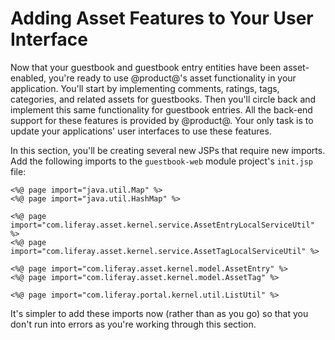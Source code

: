 # Adding Asset Features to Your User Interface [](id=adding-asset-features-to-your-user-interface)

Now that your guestbook and guestbook entry entities have been asset-enabled,
you're ready to use @product@'s asset functionality in your application. You'll
start by implementing comments, ratings, tags, categories, and related assets
for guestbooks. Then you'll circle back and implement this same functionality
for guestbook entries. All the back-end support for these features is
provided by @product@. Your only task is to update your applications' user
interfaces to use these features.

In this section, you'll be creating several new JSPs that require new imports.
Add the following imports to the `guestbook-web` module project's
`init.jsp` file:

    <%@ page import="java.util.Map" %>
    <%@ page import="java.util.HashMap" %>

    <%@ page import="com.liferay.asset.kernel.service.AssetEntryLocalServiceUtil" %>
    <%@ page import="com.liferay.asset.kernel.service.AssetTagLocalServiceUtil" %>

    <%@ page import="com.liferay.asset.kernel.model.AssetEntry" %>
    <%@ page import="com.liferay.asset.kernel.model.AssetTag" %>

    <%@ page import="com.liferay.portal.kernel.util.ListUtil" %>

It's simpler to add these imports now (rather than as you go) so that you don't
run into errors as you're working through this section.
